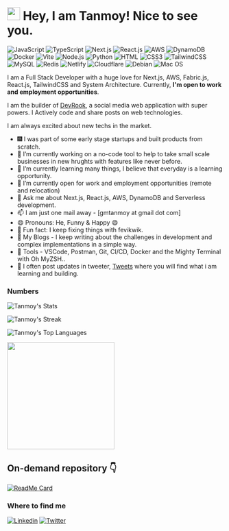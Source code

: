 <h1><img src="https://emojis.slackmojis.com/emojis/images/1531849430/4246/blob-sunglasses.gif?1531849430" width="30"/> Hey, I am Tanmoy! Nice to see you.</h1>

![JavaScript](https://img.shields.io/badge/JavaScript-F7DF1E?style=flat-square&logo=javascript&logoColor=black)
![TypeScript](https://img.shields.io/badge/TypeScript-007ACC?style=flat-square&logo=typescript&logoColor=white)
![Next.js](https://img.shields.io/badge/Next.js-000?logo=nextdotjs&logoColor=fff&style=for-the-badge)
![React.js](https://img.shields.io/badge/React.js-0081CB?style=flat-square&logo=react&logoColor=61DAFB)
![AWS](https://img.shields.io/badge/Amazon_AWS-FF9900?style=for-the-badge&logo=amazonaws&logoColor=white)
![DynamoDB](https://img.shields.io/badge/Amazon%20DynamoDB-4053D6?style=for-the-badge&logo=Amazon%20DynamoDB&logoColor=white)
![Docker](https://img.shields.io/badge/Docker-0CC1F3?style=flat-square&logo=docker&logoColor=white)
![Vite](https://img.shields.io/badge/Vite-593D88?style=flat-square&logo=vite&logoColor=white)
![Node.js](https://img.shields.io/badge/Node.js-43853D?style=flat-square&logo=node.js&logoColor=white)
![Python](https://img.shields.io/badge/Python-3776AB?style=flat-square&logo=python&logoColor=white)
![HTML](https://img.shields.io/badge/HTML5-E34F26?style=flat-square&logo=html5&logoColor=white)
![CSS3](https://img.shields.io/badge/CSS3-1572B6?style=flat-square&logo=css3&logoColor=white)
![TailwindCSS](https://img.shields.io/badge/Tailwind_CSS-38B2AC?style=flat-square&logo=tailwind-css&logoColor=white)
![MySQL](https://img.shields.io/badge/MySQL-005C84?style=flat-square&logo=mysql&logoColor=white)
![Redis](https://img.shields.io/badge/redis-%23DD0031.svg?&style=flat-square&logo=redis&logoColor=white)
![Netlify](https://img.shields.io/badge/Netlify-00C7B7?style=flat-square&logo=netlify&logoColor=white)
![Cloudflare](https://img.shields.io/badge/Cloudflare-F38020?style=flat-square&logo=Cloudflare&logoColor=white)
![Debian](https://img.shields.io/badge/Debian-A81D33?style=flat-square&logo=debian&logoColor=white)
![Mac OS](https://img.shields.io/badge/macOS-000000?style=flat-square&logo=apple&logoColor=white)

I am a Full Stack Developer with a huge love for Next.js, AWS, Fabric.js, React.js, TailwindCSS and System Architecture. Currently, **I'm open to work and employment opportunities**.

I am the builder of [DevRook](https://devrook.gm1957.site), a social media web application with super powers. I Actively code and share posts on web technologies.

I am always excited about new techs in the market.

- :fireworks: I was part of some early stage startups and built products from scratch.
- 🔭 I’m currently working on a no-code tool to help to take small scale businesses in new hrughts with features like never before.
- 🌱 I’m currently learning many things, I believe that everyday is a learning opportunity.
- 👯 I’m currently open for work and employment opportunities (remote and relocation)
- 💬 Ask me about Next.js, React.js, AWS, DynamoDB and Serverless development.
- 📫 I am just one mail away - [gmtanmoy at gmail dot com]
- 😄 Pronouns: He, Funny & Happy 😄
- :partying_face: Fun fact: I keep fixing things with fevikwik.
- :book: My Blogs - I keep writing about the challenges in development and complex implementations in a simple way. 
- :wrench: Tools - VSCode, Postman, Git, CI/CD, Docker and the Mighty Terminal with Oh MyZSH..
- :envelope_with_arrow: I often post updates in tweeter, [Tweets](https://twitter.com/GrandMaster1957) where you will find what i am learning and building.

### Numbers
![Tanmoy's Stats](https://github-readme-stats.vercel.app/api?username=GM1957&theme=darcula&show_icons=true&hide_border=true&count_private=true)

![Tanmoy's Streak](https://github-readme-streak-stats.herokuapp.com/?user=GM1957&theme=darcula&hide_border=true)

![Tanmoy's Top Languages](https://github-readme-stats.vercel.app/api/top-langs/?username=GM1957&theme=darcula&show_icons=true&hide_border=true&layout=compact)

<a href="https://stackoverflow.com/users/story/11700077"><img src="https://github-readme-stackoverflow.vercel.app/?userID=11700077&theme=dark" height="250"></a>

## On-demand repository 👇
[![ReadMe Card](https://github-readme-stats.vercel.app/api/pin/?username=GM1957&repo=python-short-projects)](https://github.com/GM1957/python-short-projects)

### Where to find me

[![Linkedin](https://img.shields.io/badge/LinkedIn-0077B5?style=flat-square&logo=linkedin&logoColor=white)](https://www.linkedin.com/in/gm1957/) 
[![Twitter](https://img.shields.io/badge/Twitter-1DA1F2?style=flat-square&logo=twitter&logoColor=white)](https://twitter.com/GrandMaster1957)